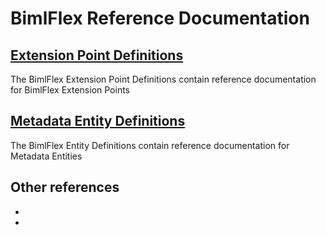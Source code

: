 # BimlFlex Reference Documentation

## [Extension Point Definitions](extension-point-definitions.md)

The BimlFlex Extension Point Definitions contain reference documentation for BimlFlex Extension Points

## [Metadata Entity Definitions](metadata-entity-definitions.md)

The BimlFlex Entity Definitions contain reference documentation for Metadata Entities

## Other references

* [](xref:bimlflex-metadata-settings)
* [](xref:bimlflex-data-type-conversions)
